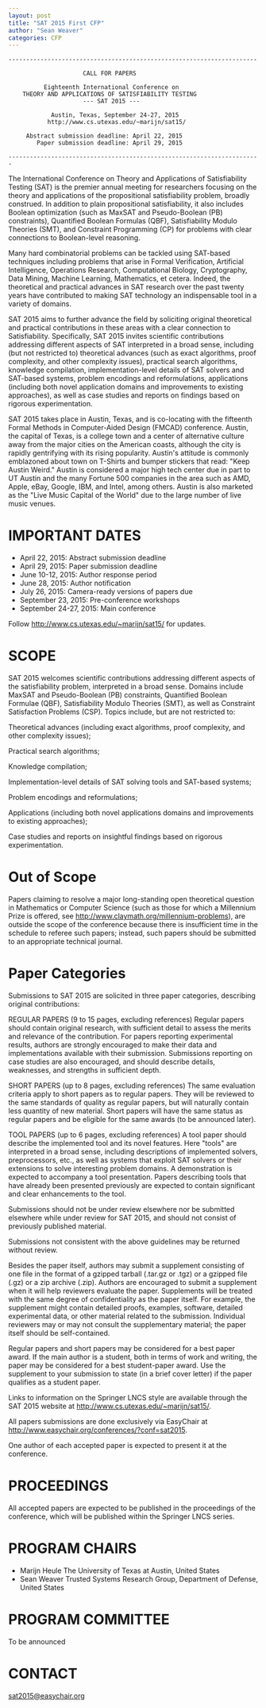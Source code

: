 ```yaml
---
layout: post
title: "SAT 2015 First CFP"
author: "Sean Weaver"
categories: CFP
---
```

    ----------------------------------------------------------------------

                         CALL FOR PAPERS

              Eighteenth International Conference on
        THEORY AND APPLICATIONS OF SATISFIABILITY TESTING
                         --- SAT 2015 ---

                Austin, Texas, September 24-27, 2015
               http://www.cs.utexas.edu/~marijn/sat15/

         Abstract submission deadline: April 22, 2015
            Paper submission deadline: April 29, 2015

    -----------------------------------------------------------------------

The International Conference on Theory and Applications of
Satisfiability Testing (SAT) is the premier annual meeting for
researchers focusing on the theory and applications of the
propositional satisfiability problem, broadly construed. In addition
to plain propositional satisfiability, it also includes Boolean
optimization (such as MaxSAT and Pseudo-Boolean (PB) constraints),
Quantified Boolean Formulas (QBF), Satisfiability Modulo Theories
(SMT), and Constraint Programming (CP) for problems with clear
connections to Boolean-level reasoning.

Many hard combinatorial problems can be tackled using SAT-based
techniques including problems that arise in Formal Verification,
Artificial Intelligence, Operations Research, Computational Biology,
Cryptography, Data Mining, Machine Learning, Mathematics, et
cetera. Indeed, the theoretical and practical advances in SAT research
over the past twenty years have contributed to making SAT technology
an indispensable tool in a variety of domains.

SAT 2015 aims to further advance the field by soliciting original
theoretical and practical contributions in these areas with a clear
connection to Satisfiability. Specifically, SAT 2015 invites
scientific contributions addressing different aspects of SAT
interpreted in a broad sense, including (but not restricted to)
theoretical advances (such as exact algorithms, proof complexity, and
other complexity issues), practical search algorithms, knowledge
compilation, implementation-level details of SAT solvers and SAT-based
systems, problem encodings and reformulations, applications (including
both novel application domains and improvements to existing
approaches), as well as case studies and reports on findings based on
rigorous experimentation.

SAT 2015 takes place in Austin, Texas, and is co-locating with the
fifteenth Formal Methods in Computer-Aided Design (FMCAD) conference.
Austin, the capital of Texas, is a college town and a center of
alternative culture away from the major cities on the American coasts,
although the city is rapidly gentrifying with its rising
popularity. Austin's attitude is commonly emblazoned about town on
T-Shirts and bumper stickers that read: "Keep Austin Weird."  Austin
is considered a major high tech center due in part to UT Austin and
the many Fortune 500 companies in the area such as AMD, Apple, eBay,
Google, IBM, and Intel, among others. Austin is also marketed as the
"Live Music Capital of the World" due to the large number of live
music venues.


# IMPORTANT DATES

* April   22, 2015: Abstract submission deadline
* April   29, 2015: Paper submission deadline
* June 10-12, 2015: Author response period
* June    28, 2015: Author notification
* July    26, 2015: Camera-ready versions of papers due
* September    23, 2015: Pre-conference workshops
* September 24-27, 2015: Main conference

Follow http://www.cs.utexas.edu/~marijn/sat15/ for updates.


# SCOPE

SAT 2015 welcomes scientific contributions addressing different
aspects of the satisfiability problem, interpreted in a broad
sense. Domains include MaxSAT and Pseudo-Boolean (PB) constraints,
Quantified Boolean Formulae (QBF), Satisfiability Modulo Theories
(SMT), as well as Constraint Satisfaction Problems (CSP). Topics
include, but are not restricted to:

  Theoretical advances (including exact algorithms, proof complexity,
  and other complexity issues);

  Practical search algorithms;

  Knowledge compilation;

  Implementation-level details of SAT solving tools and SAT-based
  systems;

  Problem encodings and reformulations;

  Applications (including both novel applications domains and
  improvements to existing approaches);

  Case studies and reports on insightful findings based on rigorous
  experimentation.


# Out of Scope

Papers claiming to resolve a major long-standing open theoretical
question in Mathematics or Computer Science (such as those for which a
Millennium Prize is offered, see
http://www.claymath.org/millennium-problems), are outside the scope of
the conference because there is insufficient time in the schedule to
referee such papers; instead, such papers should be submitted to an
appropriate technical journal.


# Paper Categories

Submissions to SAT 2015 are solicited in three paper categories,
describing original contributions:

  REGULAR PAPERS (9 to 15 pages, excluding references)
    Regular papers should contain original research, with sufficient
    detail to assess the merits and relevance of the contribution. For
    papers reporting experimental results, authors are strongly
    encouraged to make their data and implementations available with
    their submission. Submissions reporting on case studies are also
    encouraged, and should describe details, weaknesses, and strengths
    in sufficient depth.

  SHORT PAPERS (up to 8 pages, excluding references)
    The same evaluation criteria apply to short papers as to regular
    papers. They will be reviewed to the same standards of quality as
    regular papers, but will naturally contain less quantity of new
    material. Short papers will have the same status as regular papers
    and be eligible for the same awards (to be announced later).

  TOOL PAPERS (up to 6 pages, excluding references)
    A tool paper should describe the implemented tool and its novel
    features. Here "tools" are interpreted in a broad sense, including
    descriptions of implemented solvers, preprocessors, etc., as well
    as systems that exploit SAT solvers or their extensions to solve
    interesting problem domains. A demonstration is expected to
    accompany a tool presentation. Papers describing tools that have
    already been presented previously are expected to contain
    significant and clear enhancements to the tool.

Submissions should not be under review elsewhere nor be submitted
elsewhere while under review for SAT 2015, and should not consist of
previously published material.

Submissions not consistent with the above guidelines may be returned
without review.

Besides the paper itself, authors may submit a supplement consisting
of one file in the format of a gzipped tarball (.tar.gz or .tgz) or a
gzipped file (.gz) or a zip archive (.zip). Authors are encouraged to
submit a supplement when it will help reviewers evaluate the
paper. Supplements will be treated with the same degree of
confidentiality as the paper itself. For example, the supplement might
contain detailed proofs, examples, software, detailed experimental
data, or other material related to the submission. Individual
reviewers may or may not consult the supplementary material; the paper
itself should be self-contained.

Regular papers and short papers may be considered for a best paper
award. If the main author is a student, both in terms of work and
writing, the paper may be considered for a best student-paper
award. Use the supplement to your submission to state (in a brief
cover letter) if the paper qualifies as a student paper.

Links to information on the Springer LNCS style are available through
the SAT 2015 website at http://www.cs.utexas.edu/~marijn/sat15/.

All papers submissions are done exclusively via EasyChair at
http://www.easychair.org/conferences/?conf=sat2015.

One author of each accepted paper is expected to present it at the
conference.


# PROCEEDINGS

All accepted papers are expected to be published in the proceedings of
the conference, which will be published within the Springer LNCS
series.


# PROGRAM CHAIRS

* Marijn Heule    The University of Texas at Austin, United States
* Sean Weaver     Trusted Systems Research Group, Department of Defense, United States


# PROGRAM COMMITTEE

To be announced


# CONTACT

sat2015@easychair.org

